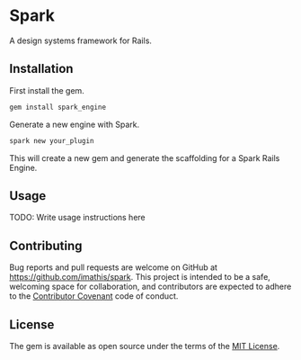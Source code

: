 # Spark

A design systems framework for Rails.


## Installation

First install the gem.

```sh
gem install spark_engine
```

Generate a new engine with Spark.

```sh
spark new your_plugin
```

This will create a new gem and generate the scaffolding for a Spark Rails Engine.

## Usage

TODO: Write usage instructions here

## Contributing

Bug reports and pull requests are welcome on GitHub at https://github.com/imathis/spark. This project is intended to be a safe, welcoming space for collaboration, and contributors are expected to adhere to the [Contributor Covenant](http://contributor-covenant.org) code of conduct.


## License

The gem is available as open source under the terms of the [MIT License](http://opensource.org/licenses/MIT).

